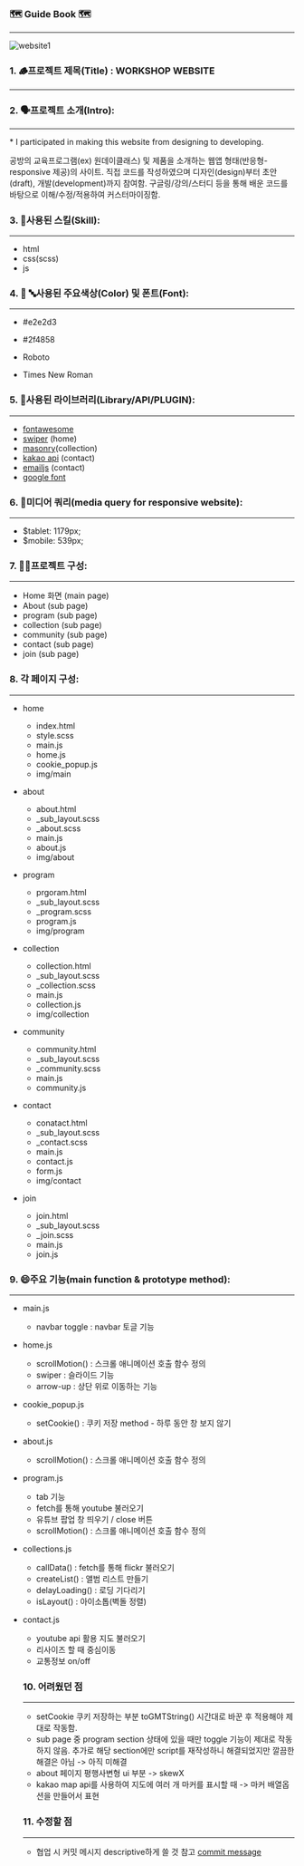 ### 🗺️ Guide Book 🗺️
---
![website1](https://user-images.githubusercontent.com/88700967/152277402-fb2d94bd-0855-48bf-b3c9-07b20332431d.png)

### 1. 🪵프로젝트 제목(Title) : WORKSHOP WEBSITE
---
### 2. 🗣️프로젝트 소개(Intro): 
---
\* I participated in making this website from designing to developing.

공방의 교육프로그램(ex) 원데이클래스) 및 제품을 소개하는 웹앱 형태(반응형-responsive 제공)의 사이트. 직접 코드를 작성하였으며 디자인(design)부터 초안(draft), 개발(development)까지 참여함. 구글링/강의/스터디 등을 통해 배운 코드를 바탕으로 이해/수정/적용하여 커스터마이징함.

### 3. 👷‍사용된 스킬(Skill): 
---
- html 
- css(scss)
- js 

### 4. 🌈 🔤사용된 주요색상(Color) 및 폰트(Font): 
---
- #e2e2d3 
- #2f4858

- Roboto 
- Times New Roman

### 5. 📖사용된 라이브러리(Library/API/PLUGIN): 
---
- [fontawesome](https://fontawesome.com/v5.15/icons?d=gallery&p=2&q=building)
- [swiper](https://swiperjs.com/) (home)
- [masonry](https://masonry.desandro.com/)(collection)
- [kakao api](https://masonry.desandro.com/) (contact)
- [emailjs](https://www.emailjs.com/) (contact)
- [google font](https://fonts.google.com/)

### 6. 🔢미디어 쿼리(media query for responsive website): 
---
- $tablet: 1179px;
- $mobile: 539px;

### 7. 🧑‍🏫프로젝트 구성:
---

- Home 화면 (main page)
- About (sub page)
- program (sub page)
- collection (sub page)
- community (sub page)
- contact (sub page)
- join (sub page)

### 8. 각 페이지 구성:
---
- home

  - index.html
  - style.scss
  - main.js
  - home.js
  - cookie_popup.js
  - img/main

- about

  - about.html
  - \_sub_layout.scss
  - \_about.scss
  - main.js
  - about.js
  - img/about

- program

  - prgoram.html
  - \_sub_layout.scss
  - \_program.scss
  - program.js
  - img/program

- collection

  - collection.html
  - \_sub_layout.scss
  - \_collection.scss
  - main.js
  - collection.js
  - img/collection

- community

  - community.html
  - \_sub_layout.scss
  - \_community.scss
  - main.js
  - community.js

- contact

  - conatact.html
  - \_sub_layout.scss
  - \_contact.scss
  - main.js
  - contact.js
  - form.js
  - img/contact

- join

  - join.html
  - \_sub_layout.scss
  - \_join.scss
  - main.js
  - join.js

### 9. 😄주요 기능(main function & prototype method): 
---
- main.js

  - navbar toggle : navbar 토글 기능

- home.js

  - scrollMotion() : 스크롤 애니메이션 호출 함수 정의
  - swiper : 슬라이드 기능
  - arrow-up : 상단 위로 이동하는 기능

- cookie_popup.js

  - setCookie() : 쿠키 저장 method - 하루 동안 창 보지 않기

- about.js

  - scrollMotion() : 스크롤 애니메이션 호출 함수 정의

- program.js

  - tab 기능
  - fetch를 통해 youtube 불러오기
  - 유튜브 팝업 창 띄우기 / close 버튼
  - scrollMotion() : 스크롤 애니메이션 호출 함수 정의

- collections.js

  - callData() : fetch를 통해 flickr 불러오기
  - createList() : 앨범 리스트 만들기
  - delayLoading() : 로딩 기다리기
  - isLayout() : 아이소톱(벽돌 정렬)

- contact.js
  - youtube api 활용 지도 불러오기
  - 리사이즈 할 때 중심이동
  - 교통정보 on/off
  
  
  ### 10. 어려웠던 점
  
  ---
  - setCookie 쿠키 저장하는 부분 toGMTString() 시간대로 바꾼 후 적용해야 제대로 작동함.
  - sub page 중 program section 상태에 있을 때만 toggle 기능이 제대로 작동하지 않음. 추가로 해당 section에만 script를 재작성하니
   해결되었지만 깔끔한 해결은 아님 -> 아직 미해결
  - about 페이지 평행사변형 ui 부분 -> skewX 
  - kakao map api를 사용하여 지도에 여러 개 마커를 표시할 때 -> 마커 배열옵션을 만들어서 표현
   
  ### 11. 수정할 점
  ---
  
  - 협업 시 커밋 메시지 descriptive하게 쓸 것 참고 [commit message](https://chiamakaikeanyi.dev/how-to-write-good-git-commit-messages/)
